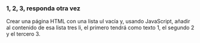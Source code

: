 ### 1, 2, 3, responda otra vez
Crear una página HTML con una lista ul vacía y, usando JavaScript, añadir al contenido de esa lista tres li, el primero tendrá como texto 1, el segundo 2 y el tercero 3.